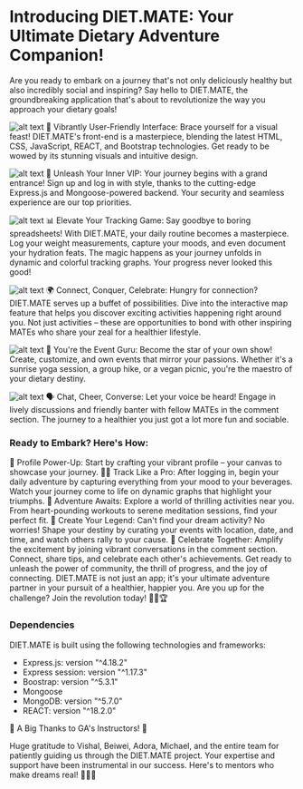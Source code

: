 # Introducing DIET.MATE: Your Ultimate Dietary Adventure Companion!

Are you ready to embark on a journey that's not only deliciously healthy but also incredibly social and inspiring? Say hello to DIET.MATE, the groundbreaking application that's about to revolutionize the way you approach your dietary goals!

![alt text](https://raw.githubusercontent.com/MKuma5555/socialDiet_Project4/main/image/Screen%20Shot%202023-08-18%20at%2010.30.25%20pm.png)
🎨 Vibrantly User-Friendly Interface: Brace yourself for a visual feast! DIET.MATE's front-end is a masterpiece, blending the latest HTML, CSS, JavaScript, REACT, and Bootstrap technologies. Get ready to be wowed by its stunning visuals and intuitive design.

![alt text](https://raw.githubusercontent.com/MKuma5555/socialDiet_Project4/main/image/Screen%20Shot%202023-08-18%20at%2010.29.52%20pm.png)
🔐 Unleash Your Inner VIP: Your journey begins with a grand entrance! Sign up and log in with style, thanks to the cutting-edge Express.js and Mongoose-powered backend. Your security and seamless experience are our top priorities.

![alt text](https://raw.githubusercontent.com/MKuma5555/socialDiet_Project4/main/image/Screen%20Shot%202023-08-18%20at%2010.30.53%20pm.png)
📊 Elevate Your Tracking Game: Say goodbye to boring spreadsheets! With DIET.MATE, your daily routine becomes a masterpiece. Log your weight measurements, capture your moods, and even document your hydration feats. The magic happens as your journey unfolds in dynamic and colorful tracking graphs. Your progress never looked this good!

![alt text](https://raw.githubusercontent.com/MKuma5555/socialDiet_Project4/main/image/Screen%20Shot%202023-08-18%20at%2010.31.38%20pm.png)
🌍 Connect, Conquer, Celebrate: Hungry for connection? DIET.MATE serves up a buffet of possibilities. Dive into the interactive map feature that helps you discover exciting activities happening right around you. Not just activities – these are opportunities to bond with other inspiring MATEs who share your zeal for a healthier lifestyle.

![alt text](https://raw.githubusercontent.com/MKuma5555/socialDiet_Project4/main/image/Screen%20Shot%202023-08-18%20at%2010.32.04%20pm.png)
🎉 You're the Event Guru: Become the star of your own show! Create, customize, and own events that mirror your passions. Whether it's a sunrise yoga session, a group hike, or a vegan picnic, you're the maestro of your dietary destiny.

![alt text](https://raw.githubusercontent.com/MKuma5555/socialDiet_Project4/main/image/Screen%20Shot%202023-08-18%20at%2010.32.46%20pm.png)
🗣 Chat, Cheer, Converse: Let your voice be heard! Engage in lively discussions and friendly banter with fellow MATEs in the comment section. The journey to a healthier you just got a lot more fun and sociable.

### Ready to Embark? Here's How:

🎉 Profile Power-Up: Start by crafting your vibrant profile – your canvas to showcase your journey.
🏃‍♀️ Track Like a Pro: After logging in, begin your daily adventure by capturing everything from your mood to your beverages. Watch your journey come to life on dynamic graphs that highlight your triumphs.
🌟 Adventure Awaits: Explore a world of thrilling activities near you. From heart-pounding workouts to serene meditation sessions, find your perfect fit.
🚀 Create Your Legend: Can't find your dream activity? No worries! Shape your destiny by curating your events with location, date, and time, and watch others rally to your cause.
🎊 Celebrate Together: Amplify the excitement by joining vibrant conversations in the comment section. Connect, share tips, and celebrate each other's achievements.
Get ready to unleash the power of community, the thrill of progress, and the joy of connecting. DIET.MATE is not just an app; it's your ultimate adventure partner in your pursuit of a healthier, happier you. Are you up for the challenge? Join the revolution today! 🌟🍏🏆

### Dependencies

DIET.MATE is built using the following technologies and frameworks:

- Express.js: version "^4.18.2"
- Express session: version "^1.17.3"
- Boostrap: version "^5.3.1"
- Mongoose
- MongoDB: version "^5.7.0"
- REACT: version "^18.2.0"

🌟 A Big Thanks to GA's Instructors! 🌟

Huge gratitude to Vishal, Beiwei, Adora, Michael, and the entire team for patiently guiding us through the DIET.MATE project. Your expertise and support have been instrumental in our success. Here's to mentors who make dreams real! 🙏🚀🌈